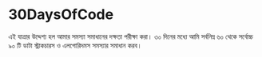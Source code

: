 # 30DaysOfCode
এই যাত্রার উদ্দেশ্য হল আমার সমস্যা সমাধানের দক্ষতা পরীক্ষা করা। ৩০ দিনের মধ্যে আমি সর্বনিম্ন ৬০ থেকে সর্বোচ্চ ৯০ টি ডাটা স্ট্রাকচারস ও এলগোরিদমস  সমস্যার সমাধান করব।
